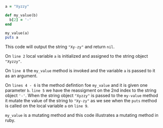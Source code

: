 ```ruby
a = "Xyzzy"

def my_value(b)
  b[2] = '-'
end

my_value(a)
puts a
```

This code will output the string `"Xy-zy"` and return `nil`.

On `line 2` local variable `a` is initialized and assigned to the string object `"Xyzzy"`. 

On `line 8` the `my_value` method is invoked and the variable `a` is passed to it as an argument. 

On `lines 4 - 6` is the method defintion foe `my_value` and it is given one parameter `b`. `line 5` we have the reassigment on the 2nd index to the string object `'-'`. When the string object `"Xyzzy"` is passed to the `my-value` method it mutate the value of the string to `"Xy-zy"` as we see when the `puts` method is called on the local variable `a` on `line 9`. 

`my_value` is a mutating method and this code illustrates a mutating method in ruby. 